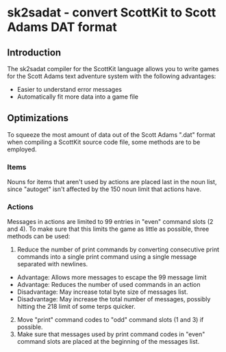 # sk2sadat - convert ScottKit to Scott Adams DAT format

## Introduction

The sk2sadat compiler for the ScottKit language allows you to write games for the Scott Adams text adventure system with the following advantages:

* Easier to understand error messages
* Automatically fit more data into a game file

## Optimizations

To squeeze the most amount of data out of the Scott Adams ".dat" format when compiling a ScottKit source code file, some methods are to be employed.

### Items

Nouns for items that aren't used by actions are placed last in the noun list, since "autoget" isn't affected by the 150 noun limit that actions have.

### Actions

Messages in actions are limited to 99 entries in "even" command slots (2 and 4). To make sure that this limits the game as little as possible, three methods can be used:

1. Reduce the number of print commands by converting consecutive print commands into a single print command using a single message separated with newlines.
  + Advantage: Allows more messages to escape the 99 message limit
  + Advantage: Reduces the number of used commands in an action
  + Disadvantage: May increase total byte size of messages list.
  + Disadvantage: May increase the total number of messages, possibly hitting the 218 limit of some terps quicker.
2. Move "print" command codes to "odd" command slots (1 and 3) if possible.
3. Make sure that messages used by print command codes in "even" command slots are placed at the beginning of the messages list.
